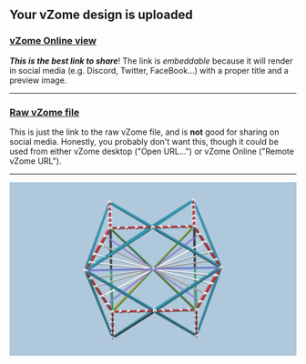 ## Your vZome design is uploaded

### [vZome Online view][embed]

***This is the best link to share***!  The link is *embeddable* because it will render in social media (e.g. Discord, Twitter, FaceBook...) with a proper title and a preview image.

---

### [Raw vZome file][raw]

This is just the link to the raw vZome file, and is **not** good for
sharing on social media.
Honestly, you probably don't want this, though it could be used from either
vZome desktop ("Open URL...") or vZome Online ("Remote vZome URL").

---

![Image](<6-strut-tensegrity-transformvZome.png>)


[embed]: <https://vzome.com/app/embed.py?url=https://raw.githubusercontent.com/John-Kostick/vzome-sharing/main/2021/08/16/15-42-28-6-strut-tensegrity-transformvZome/6-strut-tensegrity-transformvZome.vZome>
[raw]: <https://raw.githubusercontent.com/John-Kostick/vzome-sharing/main/2021/08/16/15-42-28-6-strut-tensegrity-transformvZome/6-strut-tensegrity-transformvZome.vZome>
